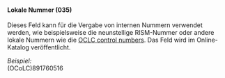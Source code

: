 #### Lokale Nummer (035)

Dieses Feld kann für die Vergabe von internen Nummern verwendet werden, wie beispielsweise die neunstellige RISM-Nummer oder andere lokale Nummern wie die [OCLC control numbers](https://www.oclc.org/support/services/batchload/controlnumber.en.html). Das Feld wird im Online-Katalog veröffentlicht.

_Beispiel:_  
(OCoLC)891760516